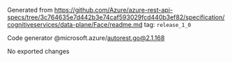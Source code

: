 Generated from https://github.com/Azure/azure-rest-api-specs/tree/3c764635e7d442b3e74caf593029fcd440b3ef82/specification/cognitiveservices/data-plane/Face/readme.md tag: `release_1_0`

Code generator @microsoft.azure/autorest.go@2.1.168

No exported changes